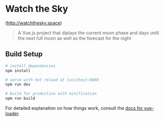# Watch the Sky

(http://watchthesky.space)

> A Vue.js project that diplays the current moon phase and days until the next full moon as well as the forecast for the night



## Build Setup

``` bash
# install dependencies
npm install

# serve with hot reload at localhost:8080
npm run dev

# build for production with minification
npm run build
```

For detailed explanation on how things work, consult the [docs for vue-loader](http://vuejs.github.io/vue-loader).
